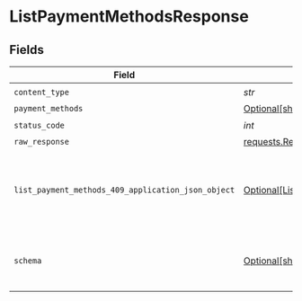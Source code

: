 # ListPaymentMethodsResponse


## Fields

| Field                                                                                                             | Type                                                                                                              | Required                                                                                                          | Description                                                                                                       |
| ----------------------------------------------------------------------------------------------------------------- | ----------------------------------------------------------------------------------------------------------------- | ----------------------------------------------------------------------------------------------------------------- | ----------------------------------------------------------------------------------------------------------------- |
| `content_type`                                                                                                    | *str*                                                                                                             | :heavy_check_mark:                                                                                                | N/A                                                                                                               |
| `payment_methods`                                                                                                 | [Optional[shared.PaymentMethods]](../../models/shared/paymentmethods.md)                                          | :heavy_minus_sign:                                                                                                | OK                                                                                                                |
| `status_code`                                                                                                     | *int*                                                                                                             | :heavy_check_mark:                                                                                                | N/A                                                                                                               |
| `raw_response`                                                                                                    | [requests.Response](https://requests.readthedocs.io/en/latest/api/#requests.Response)                             | :heavy_minus_sign:                                                                                                | N/A                                                                                                               |
| `list_payment_methods_409_application_json_object`                                                                | [Optional[ListPaymentMethods409ApplicationJSON]](../../models/operations/listpaymentmethods409applicationjson.md) | :heavy_minus_sign:                                                                                                | The data type's dataset has not been requested or is still syncing.                                               |
| `schema`                                                                                                          | [Optional[shared.Schema]](../../models/shared/schema.md)                                                          | :heavy_minus_sign:                                                                                                | Your `query` parameter was not correctly formed                                                                   |